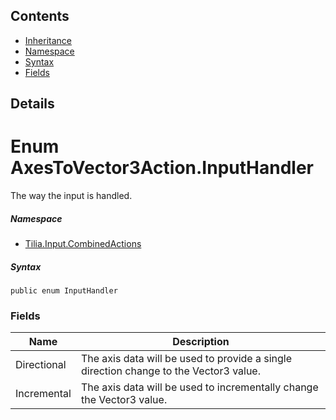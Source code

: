 ## Contents

* [Inheritance]
* [Namespace]
* [Syntax]
* [Fields]

## Details

# Enum AxesToVector3Action.InputHandler

The way the input is handled.

##### Namespace

* [Tilia.Input.CombinedActions]

##### Syntax

```
public enum InputHandler
```

### Fields

| Name | Description |
| --- | --- |
| Directional | The axis data will be used to provide a single direction change to the Vector3 value. |
| Incremental | The axis data will be used to incrementally change the Vector3 value. |

[Tilia.Input.CombinedActions]: README.md
[Inheritance]: #Inheritance
[Namespace]: #Namespace
[Syntax]: #Syntax
[Fields]: #Fields
